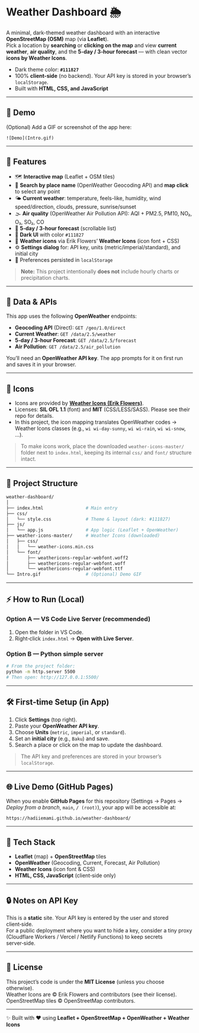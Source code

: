 # Weather Dashboard 🌦️

A minimal, dark-themed weather dashboard with an interactive **OpenStreetMap (OSM)** map (via **Leaflet**).  
Pick a location by **searching** or **clicking on the map** and view **current weather**, **air quality**, and the **5‑day / 3‑hour forecast** — with clean vector **icons by Weather Icons**.

- Dark theme color: **`#111827`**
- 100% **client-side** (no backend). Your API key is stored in your browser’s `localStorage`.
- Built with **HTML, CSS, and JavaScript**

---

## 🎥 Demo

(Optional) Add a GIF or screenshot of the app here:

```
![Demo](Intro.gif)
```

---

## 🚀 Features

- 🗺️ **Interactive map** (Leaflet + OSM tiles)
- 🔎 **Search by place name** (OpenWeather Geocoding API) and **map click** to select any point
- 🌤️ **Current weather**: temperature, feels-like, humidity, wind speed/direction, clouds, pressure, sunrise/sunset
- 🌫️ **Air quality** (OpenWeather Air Pollution API): AQI + PM2.5, PM10, NO₂, O₃, SO₂, CO
- 📅 **5‑day / 3‑hour forecast** (scrollable list)
- 🎨 **Dark UI** with color `#111827`
- 🧩 **Weather icons** via Erik Flowers’ **Weather Icons** (icon font + CSS)
- ⚙️ **Settings dialog** for: API key, units (metric/imperial/standard), and initial city
- 💾 Preferences persisted in `localStorage`

> **Note:** This project intentionally **does not** include hourly charts or precipitation charts.

---

## 🔌 Data & APIs

This app uses the following **OpenWeather** endpoints:

- **Geocoding API** (Direct): `GET /geo/1.0/direct`
- **Current Weather**: `GET /data/2.5/weather`
- **5‑day / 3‑hour Forecast**: `GET /data/2.5/forecast`
- **Air Pollution**: `GET /data/2.5/air_pollution`

You’ll need an **OpenWeather API key**. The app prompts for it on first run and saves it in your browser.

---

## 🎯 Icons

- Icons are provided by **[Weather Icons (Erik Flowers)](https://erikflowers.github.io/weather-icons/)**.  
- Licenses: **SIL OFL 1.1** (font) and **MIT** (CSS/LESS/SASS). Please see their repo for details.
- In this project, the icon mapping translates OpenWeather codes → Weather Icons classes (e.g., `wi wi-day-sunny`, `wi wi-rain`, `wi wi-snow`, …).

> To make icons work, place the downloaded `weather-icons-master/` folder next to `index.html`, keeping its internal `css/` and `font/` structure intact.

---

## 📂 Project Structure

```bash
weather-dashboard/
│
├── index.html                # Main entry
├── css/
│   └── style.css             # Theme & layout (dark: #111827)
├── js/
│   └── app.js                # App logic (Leaflet + OpenWeather)
├── weather-icons-master/     # Weather Icons (downloaded)
│   ├── css/
│   │   └── weather-icons.min.css
│   └── font/
│       ├── weathericons-regular-webfont.woff2
│       ├── weathericons-regular-webfont.woff
│       └── weathericons-regular-webfont.ttf
└── Intro.gif                 # (Optional) Demo GIF
```

---

## ⚡ How to Run (Local)

### Option A — VS Code Live Server (recommended)
1. Open the folder in VS Code.
2. Right‑click `index.html` → **Open with Live Server**.

### Option B — Python simple server
```bash
# From the project folder:
python -m http.server 5500
# Then open: http://127.0.0.1:5500/
```

---

## 🛠 First‑time Setup (in App)

1. Click **Settings** (top right).
2. Paste your **OpenWeather API key**.
3. Choose **Units** (`metric`, `imperial`, or `standard`).
4. Set an **initial city** (e.g., `Baku`) and save.
5. Search a place or click on the map to update the dashboard.

> The API key and preferences are stored in your browser’s `localStorage`.

---

## 🌐 Live Demo (GitHub Pages)

When you enable **GitHub Pages** for this repository (Settings → Pages → *Deploy from a branch*, `main`, `/ (root)`), your app will be accessible at:

```
https://hadiiemami.github.io/weather-dashboard/
```

---

## 🧩 Tech Stack

- **Leaflet** (map) + **OpenStreetMap** tiles
- **OpenWeather** (Geocoding, Current, Forecast, Air Pollution)
- **Weather Icons** (icon font & CSS)
- **HTML, CSS, JavaScript** (client‑side only)

---

## 🔒 Notes on API Key

This is a **static** site. Your API key is entered by the user and stored client‑side.  
For a public deployment where you want to hide a key, consider a tiny proxy (Cloudflare Workers / Vercel / Netlify Functions) to keep secrets server‑side.

---

## 📜 License

This project’s code is under the **MIT License** (unless you choose otherwise).  
Weather Icons are © Erik Flowers and contributors (see their license).  
OpenStreetMap tiles © OpenStreetMap contributors.

---

✨ Built with ❤️ using **Leaflet + OpenStreetMap + OpenWeather + Weather Icons**

